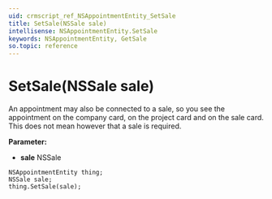 ```yaml
---
uid: crmscript_ref_NSAppointmentEntity_SetSale
title: SetSale(NSSale sale)
intellisense: NSAppointmentEntity.SetSale
keywords: NSAppointmentEntity, GetSale
so.topic: reference
---
```


# SetSale(NSSale sale)

An appointment may also be connected to a sale, so you see the appointment on the company card, on the project card and on the sale card. This does not mean however that a sale is required.

**Parameter:** 
 - **sale** NSSale

```crmscript
NSAppointmentEntity thing;
NSSale sale;
thing.SetSale(sale);
```

